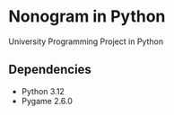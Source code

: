 # Nonogram in Python

University Programming Project in Python

## Dependencies

- Python 3.12
- Pygame 2.6.0
